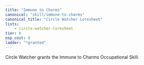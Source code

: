 ```yaml
---
title: "Immune to Charms"
canonical: "skill/immune-to-charms"
canonical_title: "Circle Watcher Loresheet"
lists:
    - circle-watcher-loresheet
tier: 0
osp_cost: 0
ladder: "*granted"
---
```

Circle Watcher grants the Immune to Charms Occupational Skill.